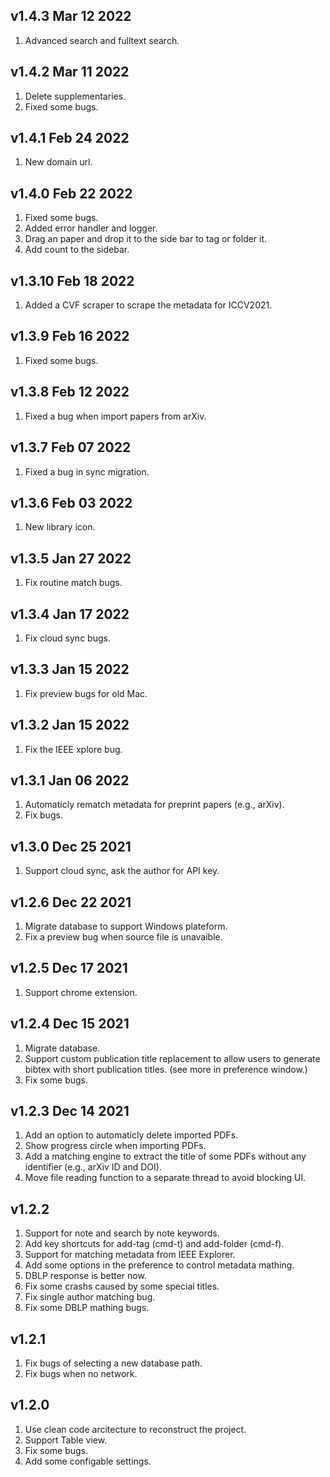 ## v1.4.3 Mar 12 2022
1. Advanced search and fulltext search.

## v1.4.2 Mar 11 2022
1. Delete supplementaries.
2. Fixed some bugs.

## v1.4.1 Feb 24 2022
1. New domain url.

## v1.4.0 Feb 22 2022
1.  Fixed some bugs.
2.  Added error handler and logger.
3.  Drag an paper and drop it to the side bar to tag or folder it.
4.  Add count to the sidebar.  

## v1.3.10 Feb 18 2022
1.  Added a CVF scraper to scrape the metadata for ICCV2021.

## v1.3.9 Feb 16 2022
1.  Fixed some bugs.

## v1.3.8 Feb 12 2022
1.  Fixed a bug when import papers from arXiv.

## v1.3.7 Feb 07 2022
1.  Fixed a bug in sync migration.

## v1.3.6 Feb 03 2022
1. New library icon. 

## v1.3.5 Jan 27 2022
1. Fix routine match bugs. 

## v1.3.4 Jan 17 2022
1. Fix cloud sync bugs. 

## v1.3.3 Jan 15 2022
1. Fix preview bugs for old Mac. 

## v1.3.2 Jan 15 2022
1. Fix the IEEE xplore bug. 

## v1.3.1 Jan 06 2022
1. Automaticly rematch metadata for preprint papers (e.g., arXiv). 
2. Fix bugs. 

## v1.3.0 Dec 25 2021
1. Support cloud sync, ask the author for API key.

## v1.2.6 Dec 22 2021
1. Migrate database to support Windows plateform.
2. Fix a preview bug when source file is unavaible.

## v1.2.5 Dec 17 2021
1. Support chrome extension.

## v1.2.4 Dec 15 2021
1. Migrate database.
2. Support custom publication title replacement to allow users to generate bibtex with short publication titles.
(see more in preference window.)
3. Fix some bugs.

## v1.2.3 Dec 14 2021
1. Add an option to automaticly delete imported PDFs.
2. Show progress circle when importing PDFs.
3. Add a matching engine to extract the title of some PDFs without any identifier (e.g., arXiv ID and DOI).
4. Move file reading function to a separate thread to avoid blocking UI.

## v1.2.2
1. Support for note and search by note keywords.
2. Add key shortcuts for add-tag (cmd-t) and add-folder (cmd-f).
3. Support for matching metadata from IEEE Explorer.
4. Add some options in the preference to control metadata mathing.
5. DBLP response is better now.
6. Fix some crashs caused by some special titles.
7. Fix single author matching bug.
8. Fix some DBLP mathing bugs.

## v1.2.1
1. Fix bugs of selecting a new database path.
2. Fix bugs when no network.

## v1.2.0
1. Use clean code arcitecture to reconstruct the project.
2. Support Table view.
3. Fix some bugs.
4. Add some configable settings.
